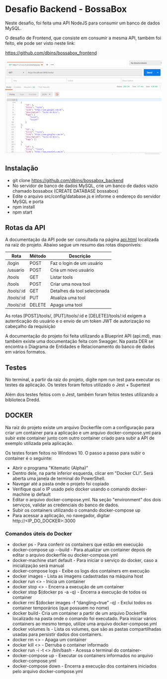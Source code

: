 # Desafio Backend - BossaBox

Neste desafio, foi feita uma API NodeJS para consumir um banco de dados MySQL.

O desafio de Frontend, que consiste em consumir a mesma API, também foi feito, ele pode ser visto neste link:

https://github.com/dbins/bossabox_frontend


![Backend](images/vuutr.png)

## Instalação

- git clone https://github.com/dbins/bossabox_backend
- No servidor de banco de dados MySQL, crie um banco de dados vazio chamado bossabox (CREATE DATABASE bossabox)
- Edite o arquivo src/config/database.js e informe o endereço do servidor MySQL e porta
- npm install
- npm start


## Rotas da API

A documentação da API pode ser consultada na página [api.html](api.html) localizada na raiz do projeto. Abaixo segue um resumo das rotas disponíveis:

| Rota       | Método | Descrição                    |
| ---------- | ------ | ---------------------------- |
| /login     | POST   | Faz o login de um usuário    |
| /usuario   | POST   | Cria um novo usuário         |
| /tools     | GET    | Listar tools                 |
| /tools     | POST   | Criar uma nova tool          |
| /tools/:id | GET    | Detalhes da tool selecionada |
| /tools/:id | PUT    | Atualiza uma tool            |
| /tools/:id | DELETE | Apaga uma tool               |

As rotas [POST]/tools/,  [PUT]/tools/:id e [DELETE]/tools/:id exigem a autenticação do usuário e o envio de um token JWT de autorização no cabeçalho da requisição


A documentação do projeto foi feita utilizando a Blueprint API (api.md), mas também existe uma documentação feita com Swagger. Na pasta DER se encontra o Diagrama de Entidades e Relacionamento do banco de dados em vários formatos.

## Testes

No terminal, a partir da raiz do projeto, digite npm run test para executar os testes da aplicação. Os testes foram feitos utilizado o Jest + Supertest

Além dos testes feitos com o Jest, também foram feitos testes utilizando a biblioteca Dredd.

## DOCKER

Na raiz do projeto existe um arquivo Dockerfile com a configuração para criar um container para a aplicação e um arquivo docker-compose.yml para subir este container junto com outro container criado para subir a API de exemplo utilizada pela aplicação.

Os testes foram feitos no Windows 10. O passo a passo para subir o container é o seguinte:

- Abrir o programa "Kitematic (Alpha)"
- Dentro dele, na parte inferior esquerda, clicar em "Docker CLI". Será aberta uma janela de terminal do PowerShell.
- Navegar até a pasta onde o projeto foi copiado
- Verifique qual o IP usado pelo docker usando o comando docker-machine ip default
- Editar o arquivo docker-compose.yml.  Na seção "environment" dos dois serviços, validar as credenciais do banco de dados.
- Subir os containers utilizando o comando docker-compose up
- Para acessar a aplicação, no navegador, digitar http://<IP_DO_DOCKER>:3000

### Comandos úteis do Docker

-  docker ps - Para conferir os containers que estão em execução
-  docker-compose up --build - Para atualizar um container depois de editar o arquivo dockerfile ou docker-compose.yml
-  docker-machine start default - Para iniciar o serviço do docker, caso a inicialização será manual
-  docker-compose logs - Exibe os logs dos containers em execução
-  docker images - Lista as imagens cadastradas na máquina host
-  docker run <<nome do container>> - Inicia um container
-  docker stop <<nome do container>> - Encerra a execução de um container
-  docker stop $(docker ps -a -q)  - Encerra a execução de todos os container
-  docker rmi $(docker images -f “dangling=true” -q) - Exclui todos os container temporários (que possuem <None> no nome)
-  docker build - Cria um container a partir de um arquivo Dockerfile localizado na pasta onde o comando foi executado. Para iniciar vários containers ao mesmo tempo, utilize uma arquivo docker-compose.yml
-  docker volumes ls - Lista os volumes, que são as pastas compartilhadas usadas para persistir dados dos containers.
-  docker rm <<nome do container>> - Apaga um container
-  docker kill <<nome do container>> - Derruba o container informado
-  docker run -i -t <<nome do container>> /bin/bash - Acessa o terminal do container-
-  docker-compose up - Executar os containers informados no arquivo docker-compose.yml
-  docker-compose down - Encerra a execução dos containers iniciados pelo arquivo docker-compose.yml
 


